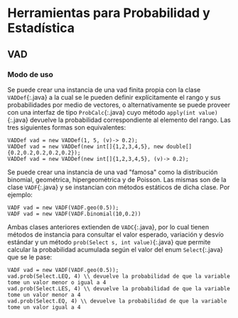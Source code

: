 # Herramientas para Probabilidad y Estadística 
## VAD
### Modo de uso
Se puede crear una instancia de una vad finita propia con la clase `VADDef`{:.java} a la cual se le pueden definir explícitamente el rango y sus probabilidades por medio de vectores, o alternativamente se puede proveer con una interfaz de tipo `ProbCalc`{:.java} cuyo método `apply(int value)`{:.java} devuelve la probabilidad correspondiente al elemento del rango. Las tres siguientes formas son equivalentes:
```
VADDef vad = new VADDef(1, 5, (v)-> 0.2);
VADDef vad = new VADDef(new int[]{1,2,3,4,5}, new double[]{0.2,0.2,0.2,0.2,0.2});
VADDef vad = new VADDef(new int[]{1,2,3,4,5}, (v)-> 0.2);
```
Se puede crear una instancia de una vad "famosa" como la distribución binomial, geométrica, hipergeométrica y de Poisson. Las mismas son de la clase `VADF`{:.java} y se instancian con métodos estáticos de dicha clase. Por ejemplo:
```
VADF vad = new VADF(VADF.geo(0.5));
VADF vad = new VADF(VADF.binomial(10,0.2))
```
Ambas clases anteriores extienden de `VADC`{:.java}, por lo cual tienen métodos de instancia para consultar el valor esperado, variación y desvío estándar y un método `prob(Select s, int value)`{:.java} que permite calcular la probabilidad acumulada según el valor del enum `Select`{:.java} que se le pase:
```
VADF vad = new VADF(VADF.geo(0.5));
vad.prob(Select.LEQ, 4) \\ devuelve la probabilidad de que la variable tome un valor menor o igual a 4
vad.prob(Select.LES, 4) \\ devuelve la probabilidad de que la variable tome un valor menor a 4
vad.prob(Select.EQ, 4) \\ devuelve la probabilidad de que la variable tome un valor igual a 4
```
